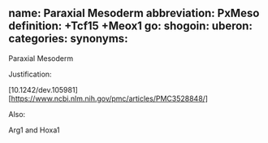 name: Paraxial Mesoderm 
abbreviation: PxMeso
definition: +Tcf15 +Meox1
go:
shogoin: 
uberon:
categories:
synonyms:
---

Paraxial Mesoderm

Justification:

[10.1242/dev.105981]
[https://www.ncbi.nlm.nih.gov/pmc/articles/PMC3528848/]

Also:

Arg1 and Hoxa1
